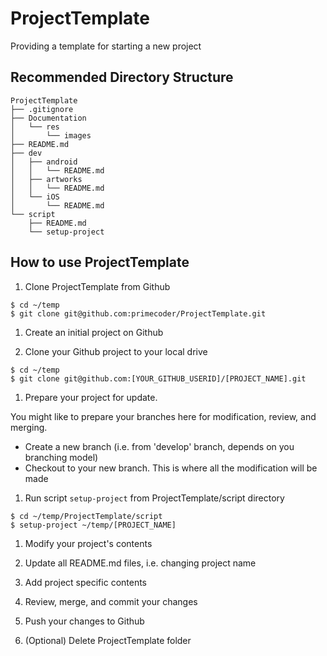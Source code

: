 # ProjectTemplate
Providing a template for starting a new project

## Recommended Directory Structure

```
ProjectTemplate
├── .gitignore
├── Documentation
│   └── res
│       └── images
├── README.md
├── dev
│   ├── android
│   │   └── README.md
│   ├── artworks
│   │   └── README.md
│   └── iOS
│       └── README.md
└── script
    ├── README.md
    └── setup-project        
```

## How to use ProjectTemplate

1. Clone ProjectTemplate from Github

  ```
  $ cd ~/temp
  $ git clone git@github.com:primecoder/ProjectTemplate.git
  ```

1. Create an initial project on Github

1. Clone your Github project to your local drive

  ```
  $ cd ~/temp
  $ git clone git@github.com:[YOUR_GITHUB_USERID]/[PROJECT_NAME].git
  ```

1. Prepare your project for update.

  You might like to prepare your branches here for modification, review, and
  merging.

  * Create a new branch (i.e. from 'develop' branch, depends on you branching
    model)
  * Checkout to your new branch. This is where all the modification will be
    made

1. Run script `setup-project` from ProjectTemplate/script directory

  ```
  $ cd ~/temp/ProjectTemplate/script
  $ setup-project ~/temp/[PROJECT_NAME]
  ```

1. Modify your project's contents

  1. Update all README.md files, i.e. changing project name

  1. Add project specific contents

1. Review, merge, and commit your changes

1. Push your changes to Github

1. (Optional) Delete ProjectTemplate folder
